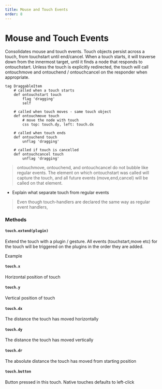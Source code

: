 ```yaml
---
title: Mouse and Touch Events
order: 8
---
```


# Mouse and Touch Events

Consolidates mouse and touch events. Touch objects persist across a touch, from touchstart until end/cancel. When a touch starts, it will traverse down from the innermost target, until it finds a node that responds to ontouchstart. Unless the touch is explicitly redirected, the touch will call ontouchmove and ontouchend / ontouchcancel on the responder when appropriate.

```imba
tag DraggableItem
    # called when a touch starts
    def ontouchstart touch
        flag 'dragging'
        self

    # called when touch moves - same touch object
    def ontouchmove touch
        # move the node with touch
        css top: touch.dy, left: touch.dx

    # called when touch ends
    def ontouchend touch
        unflag 'dragging'

    # called if touch is cancelled
    def ontouchcancel touch
        unflag 'dragging'

```

> ontouchmove, ontouchend, and ontouchcancel do not bubble like regular events. The element on which ontouchstart was called will capture the touch, and all future events (move,end,cancel) will be called on that element.

- Explain what separate touch from regular events

> Even though touch-handlers are declared the same way as regular event handlers,

### Methods

#### `touch.extend(plugin)`

Extend the touch with a plugin / gesture. All events (touchstart,move etc) for the touch will be triggered on the plugins in the order they are added.

Example

#### `touch.x`

Horizontal position of touch

#### `touch.y`

Vertical position of touch

#### `touch.dx`

The distance the touch has moved horizontally

#### `touch.dy`

The distance the touch has moved vertically

#### `touch.dr`

The absolute distance the touch has moved from starting position

#### `touch.button`

Button pressed in this touch. Native touches defaults to left-click
